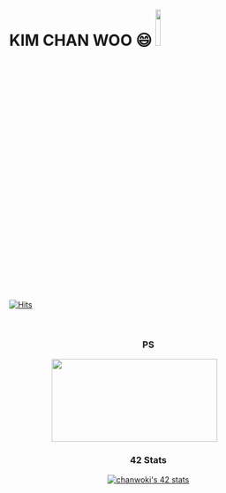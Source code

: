 # KIM CHAN WOO 😄 <a href="https://profile.intra.42.fr/" target="_blank"><img style="width : 13%;" src="https://img.shields.io/badge/Seoul 8th-000000?style=flat&logo=42&logoColor=white"/></a>

<!--
**kcwww/kcwww** is a ✨ _special_ ✨ repository because its `README.md` (this file) appears on your GitHub profile.

Here are some ideas to get you started:

- 🔭 I’m currently working on ...
- 🌱 I’m currently learning ...
- 👯 I’m looking to collaborate on ...
- 🤔 I’m looking for help with ...
- 💬 Ask me about ...
- 📫 How to reach me: ...
- 😄 Pronouns: ...
- ⚡ Fun fact: ...
-->
	
[![Hits](https://hits.seeyoufarm.com/api/count/incr/badge.svg?url=https%3A%2F%2Fgithub.com%2Fkcwww&count_bg=%23D7D71B&title_bg=%23C14FDD&icon=codeigniter.svg&icon_color=%23E7E7E7&title=VISIT&edge_flat=false)](https://hits.seeyoufarm.com)



<br>


<div align='center'>
	<h3>PS</h3>
<span style="margin-right : 50px">

<img src="http://mazassumnida.wtf/api/v2/generate_badge?boj=cwkim0321" width=300px height=150px>
<!--<img src="http://mazandi.herokuapp.com/api?handle=cwkim0321&theme=warm"/ width=300px height=150px>-->
</span>
	<br>
	<h3>42 Stats</h3>
<span>
<a href="https://github.com/JaeSeoKim/badge42"><img src="https://badge42.vercel.app/api/v2/clgp9vry9003009l5xrfpy5zq/stats?cursusId=21&coalitionId=88" alt="chanwoki's 42 stats" /></a>
</span>
</div>


<!--sns
<h3 align='center'>Contact</h3>
<p align='center'>
<a href="https://www.instagram.com/kcwww.w/"><img src="https://img.shields.io/badge/Instagram-E4405F?style=flat&logo=Instagram&logoColor=white"/></a>&nbsp
<a href="https://www.facebook.com/people/%EA%B9%80%EC%B0%AC%EC%9A%B0/100003078877927/"><img src="https://img.shields.io/badge/Facebook-1877F2?style=flat&logo=Facebook&logoColor=white"/></a>&nbsp
<a href="https://cwkim0321.tistory.com"><img src="https://img.shields.io/badge/Blog-FF9800?style=flat&logo=Blogger&logoColor=white"/></a>&nbsp
<a href="mailto:"cwkim0321@gmail.com"><img src="https://img.shields.io/badge/Gmail-EA4335?style=flat&logo=Gmail&logoColor=white"/></a>&nbsp
</p>
-->
